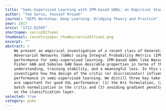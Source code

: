 ```yaml
---
title: "Semi-Supervised Learning with IPM-based GANs: an Empirical Study"
author: "Tom Sercu, Youssef Mroueh"
journal: "NIPS Workshop: Deep Learning: Bridging Theory and Practice"
year: 2017
arxiv: "1712.02505"
shortname: sercu2017semi
thumbnail: /assets/paper_thumbs/sercu2017semi.png
excerpt: ""
abstract: >
    We present an empirical investigation of a recent class of Generative
    Adversarial Networks (GANs) using Integral Probability Metrics (IPM) and their
    performance for semi-supervised learning. IPM-based GANs like Wasserstein GAN,
    Fisher GAN and Sobolev GAN have desirable properties in terms of theoretical
    understanding, training stability, and a meaningful loss. In this work we
    investigate how the design of the critic (or discriminator) influences the
    performance in semi-supervised learning. We distill three key take-aways which
    are important for good SSL performance: (1) the K+1 formulation, (2) avoiding
    batch normalization in the critic and (3) avoiding gradient penalty constraints
    on the classification layer.
selected: true
category: pubs
---
```

